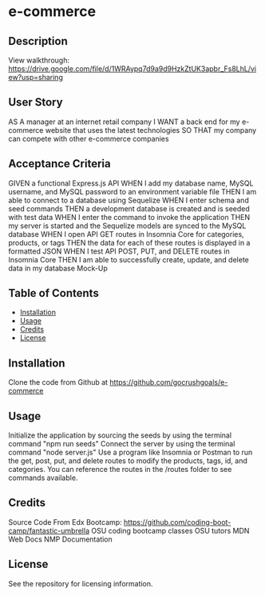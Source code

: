 # e-commerce

## Description

 View walkthrough: https://drive.google.com/file/d/1WRAypq7d9a9d9HzkZtUK3apbr_Fs8LhL/view?usp=sharing 



## User Story
AS A manager at an internet retail company
I WANT a back end for my e-commerce website that uses the latest technologies
SO THAT my company can compete with other e-commerce companies

## Acceptance Criteria
GIVEN a functional Express.js API
WHEN I add my database name, MySQL username, and MySQL password to an environment variable file
THEN I am able to connect to a database using Sequelize
WHEN I enter schema and seed commands
THEN a development database is created and is seeded with test data
WHEN I enter the command to invoke the application
THEN my server is started and the Sequelize models are synced to the MySQL database
WHEN I open API GET routes in Insomnia Core for categories, products, or tags
THEN the data for each of these routes is displayed in a formatted JSON
WHEN I test API POST, PUT, and DELETE routes in Insomnia Core
THEN I am able to successfully create, update, and delete data in my database
Mock-Up

## Table of Contents

- [Installation](#installation)
- [Usage](#usage)
- [Credits](#credits)
- [License](#license)

## Installation
Clone the code from Github at https://github.com/gocrushgoals/e-commerce

## Usage

Initialize the application by sourcing the seeds by using the terminal command "npm run seeds" 
Connect the server by using the terminal command "node server.js"
Use a program like Insomnia or Postman to run the get, post, put, and delete routes to modify the products, tags, id, and categories. 
You can reference the routes in the /routes folder to see commands available.

## Credits
Source Code From Edx Bootcamp: https://github.com/coding-boot-camp/fantastic-umbrella 
OSU coding bootcamp classes
OSU tutors
MDN Web Docs
NMP Documentation

## License

See the repository for licensing information.
